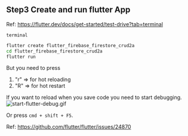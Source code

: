 ## Step3 Create and run flutter App

Ref: https://flutter.dev/docs/get-started/test-drive?tab=terminal

`terminal`
```bash
flutter create flutter_firebase_firestore_crud2a
cd flutter_firebase_firestore_crud2a
flutter run
```

But you need to press
1. "r" => for hot reloading
2. "R" => for hot restart

If you want to reload when you save code you need to start debugging.
![start-flutter-debug.gif](https://storage.googleapis.com/coderhackers-assets/flutter_firebase_firestore_crud2a/start-flutter-debug.gif)

Or press `cmd + shift + F5`.

Ref: https://github.com/flutter/flutter/issues/24870

